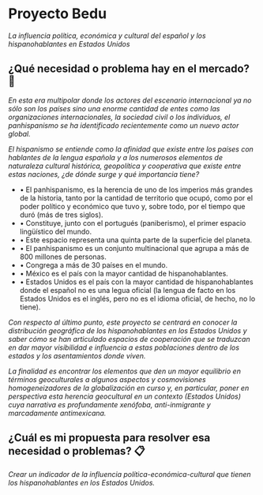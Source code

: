 # Proyecto Bedu

_La influencia política, económica y cultural del español y los hispanohablantes en Estados Unidos_

## ¿Qué necesidad o problema hay en el mercado? 🚀

_En esta era multipolar donde los actores del escenario internacional ya no sólo son los países sino una enorme cantidad de entes como las organizaciones internacionales, la sociedad civil o los individuos, el panhispanismo se ha identificado recientemente como un nuevo actor global._

_El hispanismo se entiende como la afinidad que existe entre los países con hablantes de la lengua española y a los numerosos elementos de naturaleza cultural histórica, geopolítica y cooperativa que existe entre estas naciones, ¿de dónde surge y qué importancia tiene?_

* • El panhispanismo, es la herencia de uno de los imperios más grandes de la historia, tanto por la cantidad de territorio que ocupó, como por el poder político y económico que tuvo y, sobre todo, por el tiempo que duró (más de tres siglos).
* • Constituye, junto con el portugués (paniberismo), el primer espacio lingüístico del mundo.
* • Este espacio representa una quinta parte de la superficie del planeta.
* • El panhispanismo es un conjunto multinacional que agrupa a más de 800 millones de personas.
* • Congrega a más de 30 países en el mundo.
* • México es el país con la mayor cantidad de hispanohablantes.
* • Estados Unidos es el país con la mayor cantidad de hispanohablantes donde el español no es una legua oficial (la lengua de facto en los Estados Unidos es el inglés, pero no es el idioma oficial, de hecho, no lo tiene).

_Con respecto al último punto, este proyecto se centrará en conocer la distribución geográfica de los hispanohablantes en los Estados Unidos y saber cómo se han articulado espacios de cooperación que se traduzcan en dar mayor visibilidad e influencia a estas poblaciones dentro de los estados y los asentamientos donde viven._

_La finalidad es encontrar los elementos que den un mayor equilibrio en términos geoculturales a algunos aspectos y cosmovisiones homogeneizadores de la globalización en curso y, en particular, poner en perspectiva esta herencia geocultural en un contexto (Estados Unidos) cuya narrativa es profundamente xenófoba, anti-inmigrante y marcadamente antimexicana._

## ¿Cuál es mi propuesta para resolver esa necesidad o problemas? 📋

_Crear un indicador de la influencia política-económica-cultural que tienen los hispanohablantes en los Estados Unidos._
